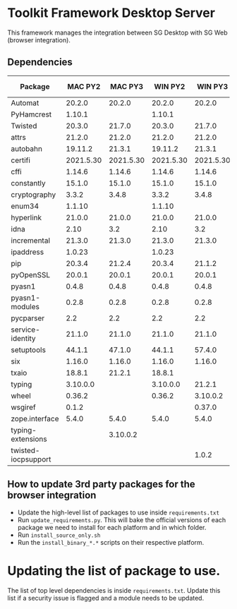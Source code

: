 # Toolkit Framework Desktop Server

This framework manages the integration between SG Desktop with SG Web (browser integration).

## Dependencies

| Package             | MAC PY2   | MAC PY3   | WIN PY2   | WIN PY3   | LINUX PY2 | LINUX PY3 |
| ------------------- | --------- | --------- | --------- | --------- | --------- | --------- |
| Automat             | 20.2.0    | 20.2.0    | 20.2.0    | 20.2.0    | 20.2.0    | 20.2.0    |
| PyHamcrest          | 1.10.1    |           | 1.10.1    |           | 1.10.1    |           |
| Twisted             | 20.3.0    | 21.7.0    | 20.3.0    | 21.7.0    | 20.3.0    | 21.7.0    |
| attrs               | 21.2.0    | 21.2.0    | 21.2.0    | 21.2.0    | 21.2.0    | 21.2.0    |
| autobahn            | 19.11.2   | 21.3.1    | 19.11.2   | 21.3.1    | 19.11.2   | 21.3.1    |
| certifi             | 2021.5.30 | 2021.5.30 | 2021.5.30 | 2021.5.30 | 2021.5.30 | 2021.5.30 |
| cffi                | 1.14.6    | 1.14.6    | 1.14.6    | 1.14.6    | 1.14.6    | 1.14.6    |
| constantly          | 15.1.0    | 15.1.0    | 15.1.0    | 15.1.0    | 15.1.0    | 15.1.0    |
| cryptography        | 3.3.2     | 3.4.8     | 3.3.2     | 3.4.8     | 3.3.2     | 3.4.8     |
| enum34              | 1.1.10    |           | 1.1.10    |           | 1.1.10    |           |
| hyperlink           | 21.0.0    | 21.0.0    | 21.0.0    | 21.0.0    | 21.0.0    | 21.0.0    |
| idna                | 2.10      | 3.2       | 2.10      | 3.2       | 2.10      | 3.2       |
| incremental         | 21.3.0    | 21.3.0    | 21.3.0    | 21.3.0    | 21.3.0    | 21.3.0    |
| ipaddress           | 1.0.23    |           | 1.0.23    |           | 1.0.23    |           |
| pip                 | 20.3.4    | 21.2.4    | 20.3.4    | 21.1.2    |           |           |
| pyOpenSSL           | 20.0.1    | 20.0.1    | 20.0.1    | 20.0.1    | 20.0.1    | 20.0.1    |
| pyasn1              | 0.4.8     | 0.4.8     | 0.4.8     | 0.4.8     | 0.4.8     | 0.4.8     |
| pyasn1-modules      | 0.2.8     | 0.2.8     | 0.2.8     | 0.2.8     | 0.2.8     | 0.2.8     |
| pycparser           | 2.2       | 2.2       | 2.2       | 2.2       | 2.2       | 2.2       |
| service-identity    | 21.1.0    | 21.1.0    | 21.1.0    | 21.1.0    | 21.1.0    | 21.1.0    |
| setuptools          | 44.1.1    | 47.1.0    | 44.1.1    | 57.4.0    |           |           |
| six                 | 1.16.0    | 1.16.0    | 1.16.0    | 1.16.0    | 1.16.0    | 1.16.0    |
| txaio               | 18.8.1    | 21.2.1    | 18.8.1    |           | 18.8.1    | 21.2.1    |
| typing              | 3.10.0.0  |           | 3.10.0.0  | 21.2.1    | 3.10.0.0  |           |
| wheel               | 0.36.2    |           | 0.36.2    | 3.10.0.2  |           |           |
| wsgiref             | 0.1.2     |           |           | 0.37.0    |           |           |
| zope.interface      | 5.4.0     | 5.4.0     | 5.4.0     | 5.4.0     | 5.4.0     | 5.4.0     |
| typing-extensions   |           | 3.10.0.2  |           |           |           | 3.10.0.2  |
| twisted-iocpsupport |           |           |           | 1.0.2     |           |           |

## How to update 3rd party packages for the browser integration

- Update the high-level list of packages to use inside `requirements.txt`
- Run `update_requirements.py`. This will bake the official versions of each
   package we need to install for each platform and in which folder.
- Run `install_source_only.sh`
- Run the `install_binary_*.*` scripts on their respective platform.

# Updating the list of package to use.

The list of top level dependencies is inside `requirements.txt`. Update this list if a security
issue is flagged and a module needs to be updated.
